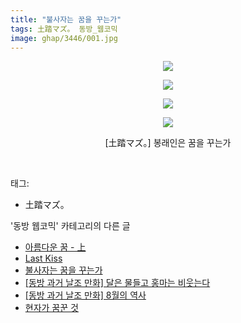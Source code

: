 ```yaml
---
title: "불사자는 꿈을 꾸는가"
tags: 土踏マズ。 동방_웹코믹
image: ghap/3446/001.jpg
---
```

<div class="article">
<p style="text-align: center; clear: none; float: none;"><img src="{{ site.nasurl }}/ghap/3446/001.jpg"/></p>
<p style="text-align: center; clear: none; float: none;"><img src="{{ site.nasurl }}/ghap/3446/002.jpg"/></p>
<p style="text-align: center; clear: none; float: none;"><img src="{{ site.nasurl }}/ghap/3446/003.jpg"/></p>
<p style="text-align: center; clear: none; float: none;"><img src="{{ site.nasurl }}/ghap/3446/004.jpg"/></p>
<p style="text-align: center; clear: none; float: none;">[土踏マズ。] 봉래인은 꿈을 꾸는가</p>
<p><br/></p>
</div><div class="tagTrail">
<p>태그: </p>
<ul>
<li>土踏マズ。</li>
</ul>
</div><div class="another">
<p>'동방 웹코믹' 카테고리의 다른 글</p>
<ul>
<li><a href="/2017-06-21-ghap_3456">아름다운 꿈 - 上</a></li>
<li><a href="/2017-06-20-ghap_3447">Last Kiss</a></li>
<li><a href="/2017-06-20-ghap_3446">불사자는 꿈을 꾸는가</a></li>
<li><a href="/2017-06-20-ghap_3445">[동방 과거 날조 만화] 달은 물들고 홍마는 비웃는다</a></li>
<li><a href="/2017-06-20-ghap_3444">[동방 과거 날조 만화] 8월의 역사</a></li>
<li><a href="/2017-06-18-ghap_3442">현자가 꿈꾼 것</a></li>
</ul>
</div><div class="cb_module cb_fluid">
<div class="cb_wrt cb_profile">
</div><!-- commentList close -->
</div>